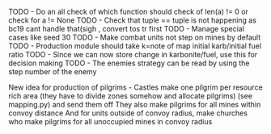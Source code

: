 
TODO - Do an all check of which function should check of len(a) != 0 or check for a != None
TODO - Check that tuple == tuple is not happening as bc19 cant handle that(sigh , convert tos tr first
TODO - Manage special cases like seed 30
TODO - Make combat units not step on mines by default
TODO - Production module should take k=note of map initial karb/initial fuel ratio
TODO - Since we can now store change in karbonite/fuel, use this for decision making
TODO - The enemies strategy can be read by using the step number of the enemy


New idea for production of pilgrims -
    Castles make one pilgrim per resource rich area (they have to divide zones somehow and allocate pilgrims) (see mapping.py) and send them off
    They also make pilgrims for all mines within convoy distance
    And for units outside of convoy radius, make churches who make pilgrims for all unoccupied mines in convoy radius
